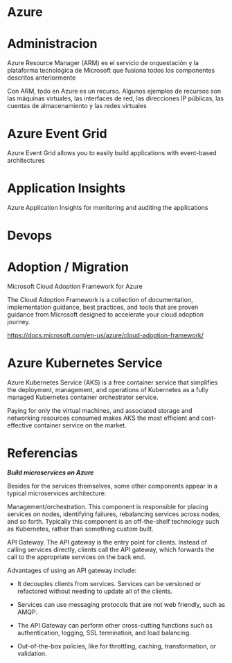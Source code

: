 # Azure


# Administracion

Azure Resource Manager (ARM) es el servicio de orquestación y la plataforma tecnológica
de Microsoft que fusiona todos los componentes descritos anteriormente

Con ARM, todo en Azure es un recurso. Algunos ejemplos de recursos son las máquinas
virtuales, las interfaces de red, las direcciones IP públicas, las cuentas de almacenamiento
y las redes virtuales


# Azure Event Grid 

Azure Event Grid allows you to easily build applications with event-based architectures


# Application Insights

Azure
Application Insights for monitoring and auditing the applications


# Devops


# Adoption / Migration


Microsoft Cloud Adoption Framework for Azure

The Cloud Adoption Framework is a collection of documentation, implementation guidance, best practices, and tools that are proven guidance from Microsoft designed to accelerate your cloud adoption journey.

https://docs.microsoft.com/en-us/azure/cloud-adoption-framework/


# Azure Kubernetes Service 



Azure Kubernetes Service (AKS) is a free container service that simplifies the deployment, management, and operations of Kubernetes as a fully managed Kubernetes container orchestrator service.

Paying for only the virtual machines, and associated storage and networking resources consumed makes AKS the most efficient and cost-effective container service on the market.

# Referencias

***Build microservices on Azure***


Besides for the services themselves, some other components appear in a typical microservices architecture:

Management/orchestration. This component is responsible for placing services on nodes, identifying failures, rebalancing services across nodes, and so forth. Typically this component is an off-the-shelf technology such as Kubernetes, rather than something custom built.

API Gateway. The API gateway is the entry point for clients. Instead of calling services directly, clients call the API gateway, which forwards the call to the appropriate services on the back end.

Advantages of using an API gateway include:

-    It decouples clients from services. Services can be versioned or refactored without needing to update all of the clients.

-    Services can use messaging protocols that are not web friendly, such as AMQP.

-    The API Gateway can perform other cross-cutting functions such as authentication, logging, SSL termination, and load balancing.

-    Out-of-the-box policies, like for throttling, caching, transformation, or validation.

